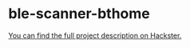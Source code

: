 # ble-scanner-bthome

[You can find the full project description on Hackster.](https://www.hackster.io/gusgonnet/ble-door-window-monitor-12f054)
